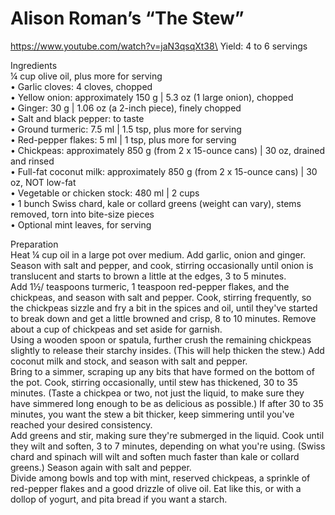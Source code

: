 # Alison Roman’s “The Stew”

https://www.youtube.com/watch?v=jaN3qsqXt38\
Yield: 4 to 6 servings

Ingredients\
¼ cup olive oil, plus more for serving\
• Garlic cloves: 4 cloves, chopped\
• Yellow onion: approximately 150 g | 5.3 oz (1 large onion), chopped\
• Ginger: 30 g | 1.06 oz (a 2-inch piece), finely chopped\
• Salt and black pepper: to taste\
• Ground turmeric: 7.5 ml | 1.5 tsp, plus more for serving\
• Red-pepper flakes: 5 ml | 1 tsp, plus more for serving\
• Chickpeas: approximately 850 g (from 2 x 15-ounce cans) | 30 oz, drained and rinsed\
• Full-fat coconut milk: approximately 850 g (from 2 x 15-ounce cans) | 30 oz, NOT low-fat\
• Vegetable or chicken stock: 480 ml | 2 cups\
• 1 bunch Swiss chard, kale or collard greens (weight can vary), stems removed, torn into bite-size pieces\
• Optional mint leaves, for serving

Preparation\
Heat ¼ cup oil in a large pot over medium. Add garlic, onion and ginger. Season with salt and pepper, and cook, stirring occasionally until onion is translucent and starts to brown a little at the edges, 3 to 5 minutes.\
Add 1½/ teaspoons turmeric, 1 teaspoon red-pepper flakes, and the chickpeas, and season with salt and pepper. Cook, stirring frequently, so the chickpeas sizzle and fry a bit in the spices and oil, until they've started to break down and get a little browned and crisp, 8 to 10 minutes. Remove about a cup of chickpeas and set aside for garnish.\
Using a wooden spoon or spatula, further crush the remaining chickpeas slightly to release their starchy insides. (This will help thicken the stew.) Add coconut milk and stock, and season with salt and pepper.\
Bring to a simmer, scraping up any bits that have formed on the bottom of the pot. Cook, stirring occasionally, until stew has thickened, 30 to 35 minutes. (Taste a chickpea or two, not just the liquid, to make sure they have simmered long enough to be as delicious as possible.) If after 30 to 35 minutes, you want the stew a bit thicker, keep simmering until you've reached your desired consistency.\
Add greens and stir, making sure they're submerged in the liquid. Cook until they wilt and soften, 3 to 7 minutes, depending on what you're using. (Swiss chard and spinach will wilt and soften much faster than kale or collard greens.) Season again with salt and pepper.\
Divide among bowls and top with mint, reserved chickpeas, a sprinkle of red-pepper flakes and a good drizzle of olive oil. Eat like this, or with a dollop of yogurt, and pita bread if you want a starch.
